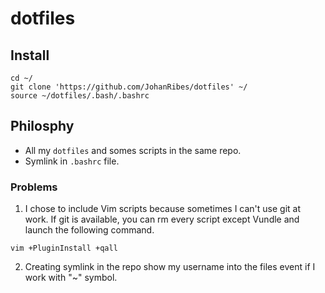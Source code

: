 # dotfiles


## Install ##

```shell
cd ~/
git clone 'https://github.com/JohanRibes/dotfiles' ~/
source ~/dotfiles/.bash/.bashrc
````


## Philosphy ##

* All my `dotfiles` and somes scripts in the same repo.
* Symlink in `.bashrc` file.


### Problems ###
1. I chose to include Vim scripts because sometimes I can't use git at work.
If git is available, you can rm every script except Vundle and launch the following command.

```shell
vim +PluginInstall +qall
```

2. Creating symlink in the repo show my username into the files event if I work with "~" symbol. 
